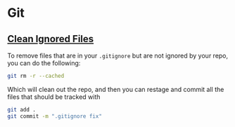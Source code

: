 # Git 

## [Clean Ignored Files](http://www.codeblocq.com/2016/01/Untrack-files-already-added-to-git-repository-based-on-gitignore/)

To remove files that are in your `.gitignore` but are not ignored by your repo, you can do the following: 

```bash
git rm -r --cached
```

Which will clean out the repo, and then you can restage and commit all the files that should be tracked with

```bash
git add .
git commit -m ".gitignore fix"
```
